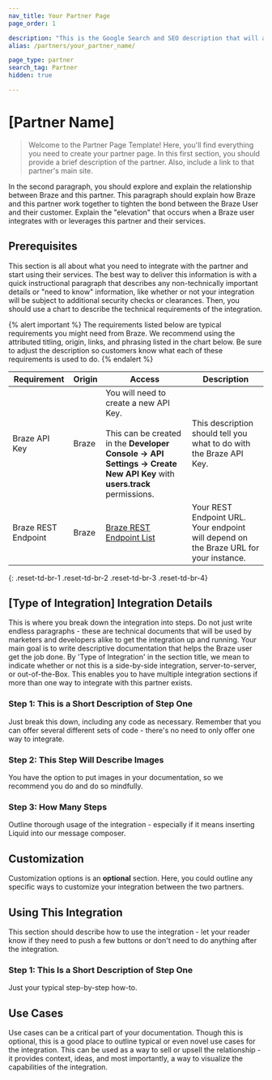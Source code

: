 ```yaml
---
nav_title: Your Partner Page
page_order: 1

description: "This is the Google Search and SEO description that will appear; try to make this informative and concise, yet brief."
alias: /partners/your_partner_name/

page_type: partner
search_tag: Partner
hidden: true

---
```


# [Partner Name]

> Welcome to the Partner Page Template! Here, you'll find everything you need to create your partner page. In this first section, you should provide a brief description of the partner. Also, include a link to that partner's main site.

In the second paragraph, you should explore and explain the relationship between Braze and this partner. This paragraph should explain how Braze and this partner work together to tighten the bond between the Braze User and their customer. Explain the "elevation" that occurs when a Braze user integrates with or leverages this partner and their services.

## Prerequisites

This section is all about what you need to integrate with the partner and start using their services. The best way to deliver this information is with a quick instructional paragraph that describes any non-technically important details or "need to know" information, like whether or not your integration will be subject to additional security checks or clearances. Then, you should use a chart to describe the technical requirements of the integration.

{% alert important %}
The requirements listed below are typical requirements you might need from Braze. We recommend using the attributed titling, origin, links, and phrasing listed in the chart below. Be sure to adjust the description so customers know what each of these requirements is used to do.
{% endalert %}

| Requirement | Origin | Access | Description |
|---|---|---|---|
| Braze API Key | Braze | You will need to create a new API Key.<br><br>This can be created in the __Developer Console -> API Settings -> Create New API Key__ with __users.track__ permissions. | This description should tell you what to do with the Braze API Key. |
| Braze REST Endpoint | Braze | [Braze REST Endpoint List][1] | Your REST Endpoint URL. Your endpoint will depend on the Braze URL for your instance. |
{: .reset-td-br-1 .reset-td-br-2 .reset-td-br-3  .reset-td-br-4}

## [Type of Integration] Integration Details

This is where you break down the integration into steps. Do not just write endless paragraphs - these are technical documents that will be used by marketers and developers alike to get the integration up and running. Your main goal is to write descriptive documentation that helps the Braze user get the job done. By 'Type of Integration' in the section title, we mean to indicate whether or not this is a side-by-side integration, server-to-server, or out-of-the-Box. This enables you to have multiple integration sections if more than one way to integrate with this partner exists.

### Step 1: This is a Short Description of Step One

Just break this down, including any code as necessary. Remember that you can offer several different sets of code - there's no need to only offer one way to integrate.

### Step 2: This Step Will Describe Images

You have the option to put images in your documentation, so we recommend you do and do so mindfully.

### Step 3: How Many Steps

Outline thorough usage of the integration - especially if it means inserting Liquid into our message composer.

## Customization

Customization options is an __optional__ section. Here, you could outline any specific ways to customize your integration between the two partners.

## Using This Integration

This section should describe how to use the integration - let your reader know if they need to push a few buttons or don't need to do anything after the integration.

### Step 1: This Is a Short Description of Step One

Just your typical step-by-step how-to.

## Use Cases

Use cases can be a critical part of your documentation. Though this is optional, this is a good place to outline typical or even novel use cases for the integration. This can be used as a way to sell or upsell the relationship - it provides context, ideas, and most importantly, a way to visualize the capabilities of the integration.

[1]: {{site.baseurl}}/developer_guide/rest_api/basics/#endpoints
